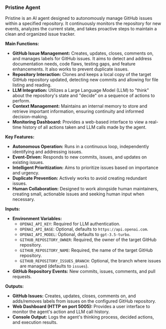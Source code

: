 ### Pristine Agent

Pristine is an AI agent designed to autonomously manage GitHub issues within a specified repository. It continuously monitors the repository for new events, analyzes the current state, and takes proactive steps to maintain a clean and organized issue tracker.

**Main Functions:**
*   **GitHub Issue Management:** Creates, updates, closes, comments on, and manages labels for GitHub issues. It aims to detect and address documentation needs, code flaws, testing gaps, and feature enhancements. It also works to prevent duplicate issues.
*   **Repository Interaction:** Clones and keeps a local copy of the target GitHub repository updated, detecting new commits and allowing for file listing and reading.
*   **LLM Integration:** Utilizes a Large Language Model (LLM) to "think" about the repository's state and "decide" on a sequence of actions to perform.
*   **Context Management:** Maintains an internal memory to store and retrieve important information, ensuring continuity and informed decision-making.
*   **Monitoring Dashboard:** Provides a web-based interface to view a real-time history of all actions taken and LLM calls made by the agent.

**Key Features:**
*   **Autonomous Operation:** Runs in a continuous loop, independently identifying and addressing issues.
*   **Event-Driven:** Responds to new commits, issues, and updates on existing issues.
*   **Intelligent Prioritization:** Aims to prioritize issues based on importance and urgency.
*   **Duplicate Prevention:** Actively works to avoid creating redundant issues.
*   **Human Collaboration:** Designed to work alongside human maintainers, creating small, actionable issues and seeking human input when necessary.

**Inputs:**
*   **Environment Variables:**
    *   `OPENAI_API_KEY`: Required for LLM authentication.
    *   `OPENAI_API_BASE`: Optional, defaults to `https://api.openai.com`.
    *   `OPENAI_API_MODEL`: Optional, defaults to `gpt-3.5-turbo`.
    *   `GITHUB_REPOSITORY_OWNER`: Required, the owner of the target GitHub repository.
    *   `GITHUB_REPOSITORY_NAME`: Required, the name of the target GitHub repository.
    *   `GITHUB_REPOSITORY_ISSUES_BRANCH`: Optional, the branch where issues are managed (defaults to `issues`).
*   **GitHub Repository Events:** New commits, issues, comments, and pull requests.

**Outputs:**
*   **GitHub Issues:** Creates, updates, closes, comments on, and adds/removes labels from issues on the configured GitHub repository.
*   **Web Dashboard (HTTP on port 5005):** Provides a user interface to monitor the agent's action and LLM call history.
*   **Console Output:** Logs the agent's thinking process, decided actions, and execution results.
